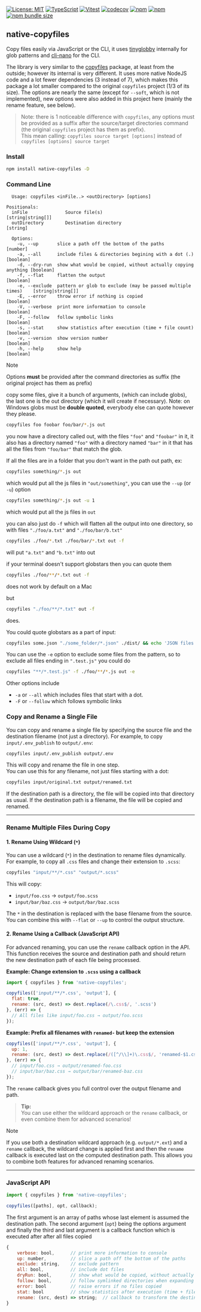 [![License: MIT](https://img.shields.io/badge/License-MIT-yellow.svg)](https://opensource.org/licenses/MIT)
[![TypeScript](https://img.shields.io/badge/%3C%2F%3E-TypeScript-%230074c1.svg)](http://www.typescriptlang.org/)
[![Vitest](https://img.shields.io/badge/tested%20with-vitest-fcc72b.svg?logo=vitest)](https://vitest.dev/)
[![codecov](https://codecov.io/gh/ghiscoding/native-copyfiles/branch/main/graph/badge.svg)](https://codecov.io/gh/ghiscoding/native-copyfiles)
[![npm](https://img.shields.io/npm/v/native-copyfiles.svg)](https://www.npmjs.com/package/native-copyfiles)
[![npm](https://img.shields.io/npm/dy/native-copyfiles)](https://www.npmjs.com/package/native-copyfiles)
[![npm bundle size](https://img.shields.io/bundlephobia/minzip/native-copyfiles?color=success&label=gzip)](https://bundlephobia.com/result?p=native-copyfiles)

## native-copyfiles

Copy files easily via JavaScript or the CLI, it uses [tinyglobby](https://www.npmjs.com/package/tinyglobby) internally for glob patterns and [cli-nano](https://www.npmjs.com/package/cli-nano) for the CLI.

The library is very similar to the [copyfiles](https://www.npmjs.com/package/copyfiles) package, at least from the outside; however its internal is very different. It uses more native NodeJS code and a lot fewer dependencies (3 instead of 7), which makes this package a lot smaller compared to the original `copyfiles` project (1/3 of its size). The options are nearly the same (except for `--soft`, which is not implemented), new options were also added in this project here (mainly the rename feature, see below).

> Note: there is 1 noticeable difference with `copyfiles`, any options must be provided as a suffix after the source/target directories command (the original `copyfiles` project has them as prefix).<br>
> This mean calling: `copyfiles source target [options]` instead of `copyfiles [options] source target`

### Install

```bash
npm install native-copyfiles -D
```

### Command Line

```
  Usage: copyfiles <inFile..> <outDirectory> [options]

Positionals:
  inFile              Source file(s)                                            [string|string[]]
  outDirectory        Destination directory                                     [string]

  Options:
    -u, --up       slice a path off the bottom of the paths                     [number]
    -a, --all      include files & directories begining with a dot (.)          [boolean]
    -d, --dry-run  show what would be copied, without actually copying anything [boolean]
    -f, --flat     flatten the output                                           [boolean]
    -e, --exclude  pattern or glob to exclude (may be passed multiple times)    [string|string[]]
    -E, --error    throw error if nothing is copied                             [boolean]
    -V, --verbose  print more information to console                            [boolean]
    -F, --follow   follow symbolic links                                        [boolean]
    -s, --stat     show statistics after execution (time + file count)          [boolean]
    -v, --version  show version number                                          [boolean]
    -h, --help     show help                                                    [boolean]
```

> [!NOTE]
> Options **must** be provided after the command directories as suffix (the original project has them as prefix)

copy some files, give it a bunch of arguments, (which can include globs), the last one
is the out directory (which it will create if necessary).  Note: on Windows globs must be **double quoted**, everybody else can quote however they please.

```bash
copyfiles foo foobar foo/bar/*.js out
```

you now have a directory called out, with the files `"foo"` and `"foobar"` in it, it also has a directory named `"foo"` with a directory named
`"bar"` in it that has all the files from `"foo/bar"` that match the glob.

If all the files are in a folder that you don't want in the path out path, ex:

```bash
copyfiles something/*.js out
```

which would put all the js files in `"out/something"`, you can use the `--up` (or `-u`) option

```bash
copyfiles something/*.js out -u 1
```

which would put all the js files in `out`

you can also just do `-f` which will flatten all the output into one directory, so with files `"./foo/a.txt"` and `"./foo/bar/b.txt"`

```bash
copyfiles ./foo/*.txt ./foo/bar/*.txt out -f
```

will put `"a.txt"` and `"b.txt"` into out

if your terminal doesn't support globstars then you can quote them

```bash
copyfiles ./foo/**/*.txt out -f
```

does not work by default on a Mac

but

```bash
copyfiles "./foo/**/*.txt" out -f
```

does.

You could quote globstars as a part of input:
```bash
copyfiles some.json "./some_folder/*.json" ./dist/ && echo 'JSON files copied.'
```

You can use the `-e` option to exclude some files from the pattern, so to exclude all files ending in `".test.js"` you could do

```bash
copyfiles "**/*.test.js" -f ./foo/**/*.js out -e
```

Other options include

- `-a` or `--all` which includes files that start with a dot.
- `-F` or `--follow` which follows symbolic links

### Copy and Rename a Single File

You can copy and rename a single file by specifying the source file and the destination filename (not just a directory). For example, to copy `input/.env_publish` to `output/.env`:

```bash
copyfiles input/.env_publish output/.env
```

This will copy and rename the file in one step.  
You can use this for any filename, not just files starting with a dot:

```bash
copyfiles input/original.txt output/renamed.txt
```

If the destination path is a directory, the file will be copied into that directory as usual. If the destination path is a filename, the file will be copied and renamed.

---

### Rename Multiple Files During Copy

#### 1. Rename Using Wildcard (`*`)

You can use a wildcard (`*`) in the destination to rename files dynamically. For example, to copy all `.css` files and change their extension to `.scss`:

```bash
copyfiles "input/**/*.css" "output/*.scss"
```

This will copy:

- `input/foo.css` → `output/foo.scss`
- `input/bar/baz.css` → `output/bar/baz.scss`

The `*` in the destination is replaced with the base filename from the source.  
You can combine this with `--flat` or `--up` to control the output structure.

#### 2. Rename Using a Callback (JavaScript API)

For advanced renaming, you can use the `rename` callback option in the API.  
This function receives the source and destination path and should return the new destination path of each file being processed.

**Example: Change extension to `.scss` using a callback**

```js
import { copyfiles } from 'native-copyfiles';

copyfiles(['input/**/*.css', 'output'], {
  flat: true,
  rename: (src, dest) => dest.replace(/\.css$/, '.scss')
}, (err) => {
  // All files like input/foo.css → output/foo.scss
});
```

**Example: Prefix all filenames with `renamed-` but keep the extension**

```js
copyfiles(['input/**/*.css', 'output'], {
  up: 1,
  rename: (src, dest) => dest.replace(/([^/\\]+)\.css$/, 'renamed-$1.css')
}, (err) => {
  // input/foo.css → output/renamed-foo.css
  // input/bar/baz.css → output/bar/renamed-baz.css
});
```

The `rename` callback gives you full control over the output filename and path.

> **Tip:**  
> You can use either the wildcard approach or the `rename` callback, or even combine them for advanced scenarios!

> [!NOTE]
> If you use both a destination wildcard approach (e.g. `output/*.ext`) and a `rename` callback, the wildcard change is applied first and then the `rename` callback is executed last on the computed destination path. This allows you to combine both features for advanced renaming scenarios.

---

### JavaScript API

```js
import { copyfiles } from 'native-copyfiles';

copyfiles([paths], opt, callback);
```

The first argument is an array of paths whose last element is assumed the destination path.
The second argument (`opt`) being the options argument 
and finally the third and last argument is a callback function which is executed after after all files copied

```js
{
    verbose: bool,      // print more information to console
    up: number,         // slice a path off the bottom of the paths
    exclude: string,    // exclude pattern
    all: bool,	        // include dot files
    dryRun: bool,       // show what would be copied, without actually copying anything
    follow: bool,       // follow symlinked directories when expanding ** patterns
    error: bool         // raise errors if no files copied
    stat: bool          // show statistics after execution (time + file count)
    rename: (src, dest) => string;  // callback to transform the destination filename(s)
}
```
